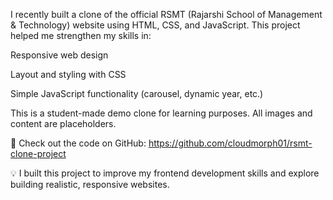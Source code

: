 I recently built a clone of the official RSMT (Rajarshi School of Management & Technology) website using HTML, CSS, and JavaScript. This project helped me strengthen my skills in:

Responsive web design

Layout and styling with CSS

Simple JavaScript functionality (carousel, dynamic year, etc.)

This is a student-made demo clone for learning purposes. All images and content are placeholders.

📂 Check out the code on GitHub:
https://github.com/cloudmorph01/rsmt-clone-project

💡 I built this project to improve my frontend development skills and explore building realistic, responsive websites.
